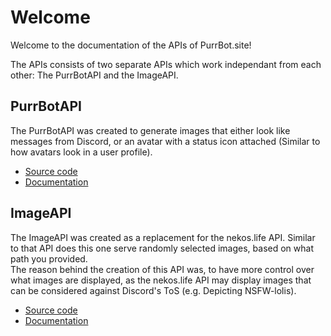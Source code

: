# Welcome
Welcome to the documentation of the APIs of PurrBot.site!

The APIs consists of two separate APIs which work independant from each other: The PurrBotAPI and the ImageAPI.

## PurrBotAPI
The PurrBotAPI was created to generate images that either look like messages from Discord, or an avatar with a status icon attached (Similar to how avatars look in a user profile).

- [Source code](https://github.com/purrbot-site/PurrBotAPI)
- [Documentation](/api/purrbotapi)

## ImageAPI
The ImageAPI was created as a replacement for the nekos.life API. Similar to that API does this one serve randomly selected images, based on what path you provided.  
The reason behind the creation of this API was, to have more control over what images are displayed, as the nekos.life API may display images that can be considered against Discord's ToS (e.g. Depicting NSFW-lolis).

- [Source code](https://github.com/purrbot-site/ImageAPI)
- [Documentation](/api/imageapi)